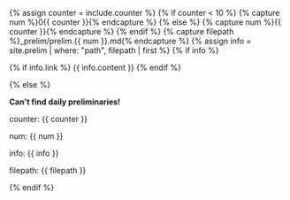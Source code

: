 {% assign counter = include.counter %}
{% if counter < 10 %}
{% capture num %}0{{ counter }}{% endcapture %}
{% else %}
{% capture num %}{{ counter }}{% endcapture %}
{% endif %}
{% capture filepath %}_prelim/prelim.{{ num }}.md{% endcapture %}
{% assign info = site.prelim | where: "path", filepath | first %}
{% if info %}

{% if info.link %}
{{ info.content }}
{% endif %}

{% else %}

**Can't find daily preliminaries!**

counter: {{ counter }}

num: {{ num }}

info: {{ info }}

filepath: {{ filepath }}

{% endif %}
